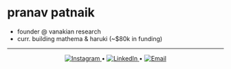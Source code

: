 # pranav patnaik
* founder @ vanakian research
* curr. building mathema & haruki (~$80k in funding)
---
<p align="center">
  <a href="https://instagram.com/pranavpatnaik_" target="_blank" rel="noopener noreferrer">
    <img src="https://img.shields.io/badge/Instagram-%23E4405F.svg?logo=Instagram&logoColor=white" alt="Instagram">
  </a>&#x2022;
  <a href="https://linkedin.com/in/pranavpatnaik" target="_blank" rel="noopener noreferrer">
    <img src="https://img.shields.io/badge/LinkedIn-%230077B5.svg?logo=linkedin&logoColor=white" alt="LinkedIn">
  </a>&#x2022;
  <a href="mailto:pranavsaipatnaik@gmail.com" target="_blank" rel="noopener noreferrer">
    <img src="https://img.shields.io/badge/Email-D14836?logo=gmail&logoColor=white" alt="Email">
  </a>
</p>




